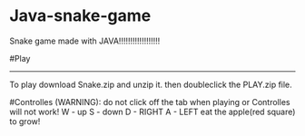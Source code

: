# Java-snake-game
Snake game made with JAVA!!!!!!!!!!!!!!!!!!

#Play 
***
To play download Snake.zip and unzip it.
then doubleclick the PLAY.zip file.

#Controlles
(WARNING): do not click off the tab when playing or Controlles will not work!
W - up
S - down
D - RIGHT
A - LEFT
eat the apple(red square) to grow!
